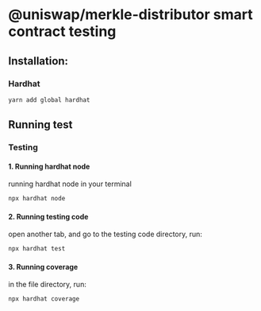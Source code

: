 # @uniswap/merkle-distributor smart contract testing
## Installation:
### Hardhat
```bash
yarn add global hardhat 
```

## Running test
### Testing 

#### 1. Running hardhat node
running hardhat node in your terminal
```bash
npx hardhat node
```
#### 2. Running testing code
open another tab, and go to the testing code directory, run:
```bash
npx hardhat test
```
#### 3. Running coverage
in the file directory, run:
```bash
npx hardhat coverage
```